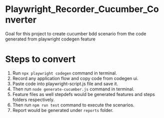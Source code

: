 # Playwright_Recorder_Cucumber_Converter

Goal for this project to create cucumber bdd scenario from the code generated from playwright codegen feature

# Steps to convert
1. Run `npx playwright codegen` command in terminal.
2. Record any application flow and copy code from codegen ui.
3. Paste code into playwright-script.js file and save it.
4. Then run `node generate-cucumber.js` command in terminal.
5. Feature files as well stepdefs would be generated features and steps folders respectively.
6. Then run `npm run test` command to execute the scenarios.
7. Report would be generated under `reports` folder.
